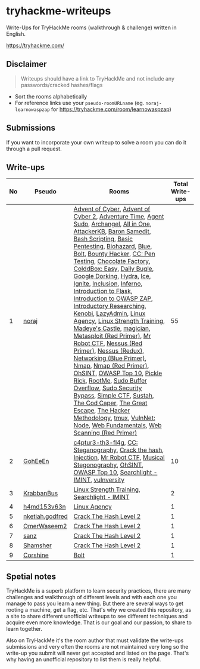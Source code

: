 # tryhackme-writeups

Write-Ups for TryHackMe rooms (walkthrough & challenge) written in English.

https://tryhackme.com/

## Disclaimer

> Writeups should have a link to TryHackMe and not include any passwords/cracked hashes/flags

- Sort the rooms alphabetically
- For reference links use your `pseudo-roomURLname` (eg. `noraj-learnowaspzap` for https://tryhackme.com/room/learnowaspzap)

## Submissions

If you want to incorporate your own writeup to solve a room you can do it through a pull request.

## Write-ups

No | Pseudo | Rooms | Total Write-ups
--- | --- | --- | ---
1 | [noraj][noraj] | [Advent of Cyber][noraj-25daysofchristmas], [Advent of Cyber 2][noraj-adventofcyber2], [Adventure Time][noraj-adventuretime], [Agent Sudo][noraj-agentsudoctf], [Archangel][noraj-archangel], [All in One][noraj-allinonemj], [AttackerKB][noraj-attackerkb], [Baron Samedit][noraj-sudovulnssamedit], [Bash Scripting][noraj-bashscripting], [Basic Pentesting][noraj-basicpentestingjt], [Biohazard][noraj-biohazard], [Blue][noraj-blue], [Bolt][noraj-bolt], [Bounty Hacker][noraj-cowboyhacker], [CC: Pen Testing][noraj-ccpentesting], [Chocolate Factory][noraj-chocolatefactory], [ColddBox: Easy][noraj-colddboxeasy], [Daily Bugle][noraj-dailybugle], [Google Dorking][noraj-googledorking], [Hydra][noraj-hydra], [Ice][noraj-ice], [Ignite][noraj-ignite], [Inclusion][noraj-inclusion], [Inferno][noraj-inferno], [Introduction to Flask][noraj-flask], [Introduction to OWASP ZAP][noraj-learnowaspzap], [Introductory Researching][noraj-introtoresearch], [Kenobi][noraj-kenobi], [LazyAdmin][noraj-lazyadmin], [Linux Agency][noraj-linuxagency], [Linux Strength Training][noraj-linuxstrengthtraining], [Madeye's Castle][noraj-madeyescastle], [magician][noraj-magician],  [Metasploit (Red Primer)][noraj-rpmetasploit], [Mr Robot CTF][noraj-mrrobot], [Nessus (Red Primer)][noraj-rpnessus], [Nessus (Redux)][noraj-rpnessusredux], [Networking (Blue Primer)][noraj-bpnetworking], [Nmap][noraj-furthernmap], [Nmap (Red Primer)][noraj-rpnmap], [OhSINT][noraj-ohsint], [OWASP Top 10][noraj-owasptop10], [Pickle Rick][noraj-picklerick], [RootMe][noraj-rrootme], [Sudo Buffer Overflow][noraj-sudovulnsbof], [Sudo Security Bypass][noraj-sudovulnsbypass], [Simple CTF][noraj-easyctf], [Sustah][noraj-sustah], [The Cod Caper][noraj-thecodcaper], [The Great Escape][noraj-thegreatescape], [The Hacker Methodology][noraj-hackermethodology], [tmux][noraj-tmux], [VulnNet: Node][noraj-vulnnetnode], [Web Fundamentals][noraj-webfundamentals], [Web Scanning (Red Primer)][noraj-rpwebscanning] | 55
2 | [GohEeEn][GohEeEn] | [c4ptur3-th3-fl4g][GohEeEn-c4ptur3th3fl4g], [CC: Steganography][GohEeEn-ccstego], [Crack the hash][GohEeEn-crackthehash], [Injection][GohEeEn-injection], [Mr Robot CTF][GohEeEn-mrrobot], [Musical Stegonography][GohEeEn-musicalstego], [OhSINT][GohEeEn-ohsint], [OWASP Top 10][GohEeEn-owasptop10], [Searchlight - IMINT][GohEeEn-searchlightosint], [vulnversity][GohEeEn-vulnversity] | 10
3 | [KrabbanBus][KrabbanBus] | [Linux Strength Training][KrabbanBus-linuxstrengthtraining], [Searchlight - IMINT][KrabbanBus-searchlightosint]  | 2
4 | [h4md153v63n][h4md153v63n] | [Linux Agency][h4md153v63n-linuxagency] | 1
5 | [nketiah.godfred][nketiah.godfred] | [Crack The Hash Level 2][nketiah.godfred-crackthehashlevel2] | 1
6 | [OmerWaseem2][OmerWaseem2] | [Crack The Hash Level 2][OmerWaseem2-crackthehashlevel2] | 1
7 | [sanz][sanz] | [Crack The Hash Level 2][sanz-crackthehashlevel2] | 1
8 | [Shamsher][Shamsher] | [Crack The Hash Level 2][Shamsher-crackthehashlevel2] | 1
9 | [Corshine][Corshine] | [Bolt][Corshine-bolt] | 1

[noraj]:https://tryhackme.com/p/noraj
[noraj-25daysofchristmas]:https://blog.raw.pm/en/TryHackMe-Advent-of-Cyber-write-up/
[noraj-adventofcyber2]:https://blog.raw.pm/en/TryHackMe-Advent-of-Cyber-2-write-up/
[noraj-adventuretime]:https://blog.raw.pm/en/TryHackMe-Adventure-Time-write-up/
[noraj-agentsudoctf]:https://blog.raw.pm/en/TryHackMe-Agent-Sudo-write-up/
[noraj-archangel]:https://blog.raw.pm/en/TryHackMe-Archangel-write-up/
[noraj-allinonemj]:https://blog.raw.pm/en/TryHackMe-All-in-One-write-up/
[noraj-attackerkb]:https://blog.raw.pm/en/TryHackMe-AttackerKB-write-up/
[noraj-sudovulnssamedit]:https://blog.raw.pm/en/TryHackMe-Baron-Samedit-write-up/
[noraj-bashscripting]:https://blog.raw.pm/en/TryHackMe-Bash-Scripting-write-up/
[noraj-basicpentestingjt]:https://blog.raw.pm/en/TryHackMe-Basic-Pentesting-write-up/
[noraj-biohazard]:https://blog.raw.pm/en/TryHackMe-Biohazard-write-up/
[noraj-blue]:https://blog.raw.pm/en/TryHackMe-Blue-write-up/
[noraj-bolt]:https://blog.raw.pm/en/TryHackMe-Bolt-write-up/
[noraj-cowboyhacker]:https://blog.raw.pm/en/TryHackMe-Bounty-Hacker-write-up/
[noraj-ccpentesting]:https://blog.raw.pm/en/TryHackMe-CC-Pen-Testing-write-up/
[noraj-chocolatefactory]:https://blog.raw.pm/en/TryHackMe-Chocolate-Factory-write-up/
[noraj-colddboxeasy]:https://blog.raw.pm/en/TryHackMe-ColddBox-Easy-write-up/
[noraj-dailybugle]:https://blog.raw.pm/en/TryHackMe-Daily-Bugle-write-up/
[noraj-googledorking]:https://blog.raw.pm/en/TryHackMe-Google-Dorking-write-up/
[noraj-hydra]:https://blog.raw.pm/en/TryHackMe-Hydra-write-up/
[noraj-ice]:https://blog.raw.pm/en/TryHackMe-Ice-write-up/
[noraj-ignite]:https://blog.raw.pm/en/TryHackMe-Ignite-write-up/
[noraj-inclusion]:https://blog.raw.pm/en/TryHackMe-Inclusion-write-up/
[noraj-inferno]:https://blog.raw.pm/en/TryHackMe-Inferno-write-up/
[noraj-flask]:https://blog.raw.pm/en/TryHackMe-Introduction-to-Flask-write-up/
[noraj-learnowaspzap]:https://blog.raw.pm/en/TryHackMe-Introduction-to-OWASP-ZAP-write-up/
[noraj-introtoresearch]:https://blog.raw.pm/en/TryHackMe-Introductory-Researching-write-up/
[noraj-kenobi]:https://blog.raw.pm/en/TryHackMe-Kenobi-write-up/
[noraj-lazyadmin]:https://blog.raw.pm/en/TryHackMe-LazyAdmin-write-up/
[noraj-linuxagency]:https://blog.raw.pm/en/TryHackMe-Linux-Agency-write-up/
[noraj-linuxstrengthtraining]:https://blog.raw.pm/en/TryHackMe-Linux-Strength-Training-write-up/
[noraj-madeyescastle]:https://blog.raw.pm/en/TryHackMe-Madeyes-Castle-write-up/
[noraj-magician]:https://blog.raw.pm/en/TryHackMe-magician-write-up/
[noraj-rpmetasploit]:https://blog.raw.pm/en/TryHackMe-Metasploit-write-up/
[noraj-mrrobot]:https://blog.raw.pm/en/TryHackMe-Mr-Robot-CTF-write-up/
[noraj-rpnessus]:https://blog.raw.pm/en/TryHackMe-Nessus-write-up/
[noraj-rpnessusredux]:https://blog.raw.pm/en/TryHackMe-Nessus-write-up2/
[noraj-bpnetworking]:https://blog.raw.pm/en/TryHackMe-Networking-write-up/
[noraj-furthernmap]:https://blog.raw.pm/en/TryHackMe-Nmap-write-up2/
[noraj-rpnmap]:https://blog.raw.pm/en/TryHackMe-Nmap-write-up/
[noraj-ohsint]:https://blog.raw.pm/en/TryHackMe-OhSINT-write-up/
[noraj-owasptop10]:https://blog.raw.pm/en/TryHackMe-OWASP-Top-10-write-up/
[noraj-picklerick]:https://blog.raw.pm/en/TryHackMe-Pickle-Rick-write-up/
[noraj-rrootme]:https://blog.raw.pm/en/TryHackMe-RootMe-write-up/
[noraj-sudovulnsbof]:https://blog.raw.pm/en/TryHackMe-Sudo-Buffer-Overflow-write-up/
[noraj-sudovulnsbypass]:https://blog.raw.pm/en/TryHackMe-Sudo-Security-Bypass-write-up/
[noraj-easyctf]:https://blog.raw.pm/en/TryHackMe-Simple-CTF-write-up/
[noraj-sustah]:https://blog.raw.pm/en/TryHackMe-Sustah-write-up/
[noraj-thecodcaper]:https://blog.raw.pm/en/TryHackMe-The-Cod-Caper-write-up/
[noraj-thegreatescape]:https://blog.raw.pm/en/TryHackMe-The-Great-Escape-write-up/
[noraj-hackermethodology]:https://blog.raw.pm/en/TryHackMe-The-Hacker-Methodology-write-up/
[noraj-tmux]:https://blog.raw.pm/en/TryHackMe-tmux-write-up/
[noraj-vulnnetnode]:https://blog.raw.pm/en/TryHackMe-VulnNet-Node-write-up/
[noraj-webfundamentals]:https://blog.raw.pm/en/TryHackMe-Web-Fundamentals-write-up/
[noraj-rpwebscanning]:https://blog.raw.pm/en/TryHackMe-Web-Scanning-write-up/

[GohEeEn]:https://tryhackme.com/p/vincentwu
[GohEeEn-c4ptur3th3fl4g]:https://github.com/GohEeEn/TryHackMe-Write-Up/tree/master/c4ptur3th3fl4g
[GohEeEn-ohsint]:https://github.com/GohEeEn/TryHackMe-Write-Up/tree/master/OhSINT
[GohEeEn-crackthehash]:https://github.com/GohEeEn/TryHackMe-Write-Up/tree/master/Crack%20the%20Hash
[GohEeEn-ccstego]:https://github.com/GohEeEn/TryHackMe-Write-Up/tree/master/ccstego
[GohEeEn-vulnversity]:https://github.com/GohEeEn/TryHackMe-Write-Up/tree/master/vulnversity
[GohEeEn-owasptop10]:https://github.com/GohEeEn/TryHackMe-Write-Up/tree/master/OWASP_TOP_10
[GohEeEn-searchlightosint]:https://github.com/GohEeEn/TryHackMe-Write-Up/tree/master/Searchlight-IMINT
[GohEeEn-musicalstego]:https://github.com/GohEeEn/TryHackMe-Write-Up/tree/master/musicalstego
[GohEeEn-injection]:https://github.com/GohEeEn/TryHackMe-Write-Up/tree/master/Injection
[GohEeEn-mrrobot]:https://github.com/GohEeEn/TryHackMe-Write-Up/tree/master/Mr.RobotCTF

[KrabbanBus]:https://tryhackme.com/p/KrabbanBus
[KrabbanBus-linuxstrengthtraining]:https://www.krabbanbus.com/krabbans-blog/linux-strength-training
[KrabbanBus-searchlightosint]:https://www.krabbanbus.com/krabbans-blog/searchlight-imint

[h4md153v63n]:https://tryhackme.com/p/h4md153v63n
[h4md153v63n-linuxagency]:https://hamdisevben.medium.com/tryhackme-linux-agency-writeup-walkthrough-more-than-linux-f218dcc5ed2b

[nketiah.godfred]:https://tryhackme.com/p/nketiah.godfred
[nketiah.godfred-crackthehashlevel2]:https://mrinalprakash4577.medium.com/tryhackme-crack-the-hash-level-2-walkthrough-8286b6d412b4

[OmerWaseem2]:https://tryhackme.com/p/OmerWaseem2
[OmerWaseem2-crackthehashlevel2]:https://phantom-95.medium.com/tryhackme-crack-the-hash-2-walk-through-f42b9554e80f?sk=d59bc2d827cd59f36bd8512e1992e731

[sanz]:https://tryhackme.com/p/sanz
[sanz-crackthehashlevel2]:https://0xsanz.medium.com/crack-the-hash-level-2-tryhackme-ff29a378539c

[Shamsher]:https://tryhackme.com/p/Shamsher
[Shamsher-crackthehashlevel2]:https://shamsher-khan.medium.com/crack-the-hash-level-2-tryhackme-writeup-7a534f1edc04

[Corshine]:https://tryhackme.com/p/corshinesec
[Corshine-bolt]:https://corshinecorshine.github.io/posts/Bolt/

## Spetial notes

TryHackMe is a superb platform to learn security practices, there are many challenges and walkthrough of different levels and with each one you manage to pass you learn a new thing. But there are several ways to get rooting a machine, get a flag, etc. That's why we created this repository, as a site to share different unofficial writeups to see different techniques and acquire even more knowledge. That is our goal and our passion, to share to learn together.

Also on TryHackMe it's the room author that must validate the write-ups submissions and very often the rooms are not maintained very long so the write-up you submit will never get accepted and listed on the page. That's why having an unofficial repository to list them is really helpful.
